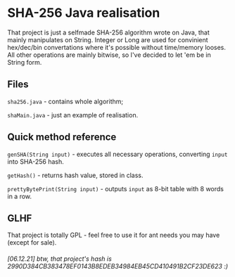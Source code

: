 # SHA-256 Java realisation

That project is just a selfmade SHA-256 algorithm wrote on Java, that mainly manipulates on String. Integer or Long are used for convinient hex/dec/bin convertations where it's possible without time/memory looses. All other operations are mainly bitwise, so I've decided to let 'em be in String form.

## Files

```sha256.java``` - contains whole algorithm;

```shaMain.java``` - just an example of realisation.

## Quick method reference

```genSHA(String input)``` - executes all necessary operations, converting ```input``` into SHA-256 hash.

```getHash()``` - returns hash value, stored in class.

```prettyBytePrint(String input)``` - outputs ```input``` as 8-bit table with 8 words in a row.

## GLHF
That project is totally GPL - feel free to use it for ant needs you may have (except for sale).

###### [06.12.21] btw, that project's hash is 2990D384CB383478EF0143B8EDEB34984EB45CD410491B2CF23DE623 :)
